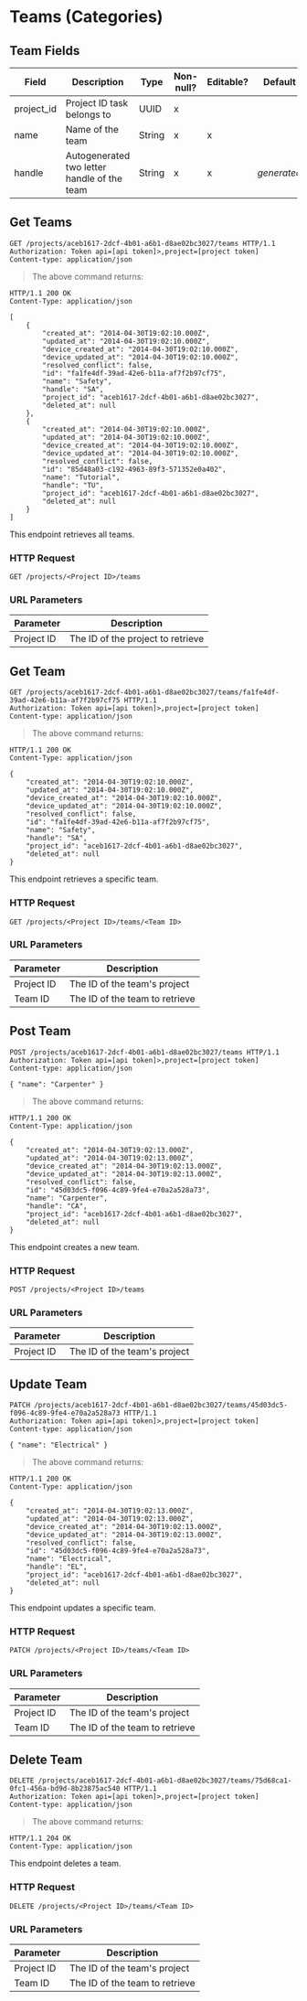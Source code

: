 # Teams (Categories)

## Team Fields

Field | Description | Type | Non-null? | Editable? | Default
--------- | --------- | --------- | --------- | --------- | ---------
project_id | Project ID task belongs to | UUID | x | |
name | Name of the team | String | x | x |
handle | Autogenerated two letter handle of the team | String | x | x | _generated_

## Get Teams

```http
GET /projects/aceb1617-2dcf-4b01-a6b1-d8ae02bc3027/teams HTTP/1.1
Authorization: Token api=[api token]>,project=[project token]
Content-type: application/json
```

> The above command returns:

```http
HTTP/1.1 200 OK
Content-Type: application/json

[
    {
        "created_at": "2014-04-30T19:02:10.000Z",
        "updated_at": "2014-04-30T19:02:10.000Z",
        "device_created_at": "2014-04-30T19:02:10.000Z",
        "device_updated_at": "2014-04-30T19:02:10.000Z",
        "resolved_conflict": false,
        "id": "fa1fe4df-39ad-42e6-b11a-af7f2b97cf75",
        "name": "Safety",
        "handle": "SA",
        "project_id": "aceb1617-2dcf-4b01-a6b1-d8ae02bc3027",
        "deleted_at": null
    },
    {
        "created_at": "2014-04-30T19:02:10.000Z",
        "updated_at": "2014-04-30T19:02:10.000Z",
        "device_created_at": "2014-04-30T19:02:10.000Z",
        "device_updated_at": "2014-04-30T19:02:10.000Z",
        "resolved_conflict": false,
        "id": "85d48a03-c192-4963-89f3-571352e0a402",
        "name": "Tutorial",
        "handle": "TU",
        "project_id": "aceb1617-2dcf-4b01-a6b1-d8ae02bc3027",
        "deleted_at": null
    }
]
```

This endpoint retrieves all teams.

### HTTP Request

`GET /projects/<Project ID>/teams`

### URL Parameters

Parameter | Description
--------- | -----------
Project ID | The ID of the project to retrieve

## Get Team

```http
GET /projects/aceb1617-2dcf-4b01-a6b1-d8ae02bc3027/teams/fa1fe4df-39ad-42e6-b11a-af7f2b97cf75 HTTP/1.1
Authorization: Token api=[api token]>,project=[project token]
Content-type: application/json
```

> The above command returns:

```http
HTTP/1.1 200 OK
Content-Type: application/json

{
    "created_at": "2014-04-30T19:02:10.000Z",
    "updated_at": "2014-04-30T19:02:10.000Z",
    "device_created_at": "2014-04-30T19:02:10.000Z",
    "device_updated_at": "2014-04-30T19:02:10.000Z",
    "resolved_conflict": false,
    "id": "fa1fe4df-39ad-42e6-b11a-af7f2b97cf75",
    "name": "Safety",
    "handle": "SA",
    "project_id": "aceb1617-2dcf-4b01-a6b1-d8ae02bc3027",
    "deleted_at": null
}
```

This endpoint retrieves a specific team.

### HTTP Request

`GET /projects/<Project ID>/teams/<Team ID>`

### URL Parameters

Parameter | Description
--------- | -----------
Project ID | The ID of the team's project
Team ID | The ID of the team to retrieve

## Post Team

```http
POST /projects/aceb1617-2dcf-4b01-a6b1-d8ae02bc3027/teams HTTP/1.1
Authorization: Token api=[api token]>,project=[project token]
Content-type: application/json

{ "name": "Carpenter" }
```

> The above command returns:

```http
HTTP/1.1 200 OK
Content-Type: application/json

{
    "created_at": "2014-04-30T19:02:13.000Z",
    "updated_at": "2014-04-30T19:02:13.000Z",
    "device_created_at": "2014-04-30T19:02:13.000Z",
    "device_updated_at": "2014-04-30T19:02:13.000Z",
    "resolved_conflict": false,
    "id": "45d03dc5-f096-4c89-9fe4-e70a2a528a73",
    "name": "Carpenter",
    "handle": "CA",
    "project_id": "aceb1617-2dcf-4b01-a6b1-d8ae02bc3027",
    "deleted_at": null
}
```

This endpoint creates a new team.

### HTTP Request

`POST /projects/<Project ID>/teams`

### URL Parameters

Parameter | Description
--------- | -----------
Project ID | The ID of the team's project

## Update Team

```http
PATCH /projects/aceb1617-2dcf-4b01-a6b1-d8ae02bc3027/teams/45d03dc5-f096-4c89-9fe4-e70a2a528a73 HTTP/1.1
Authorization: Token api=[api token]>,project=[project token]
Content-type: application/json

{ "name": "Electrical" }
```

> The above command returns:

```http
HTTP/1.1 200 OK
Content-Type: application/json

{
    "created_at": "2014-04-30T19:02:13.000Z",
    "updated_at": "2014-04-30T19:02:13.000Z",
    "device_created_at": "2014-04-30T19:02:13.000Z",
    "device_updated_at": "2014-04-30T19:02:13.000Z",
    "resolved_conflict": false,
    "id": "45d03dc5-f096-4c89-9fe4-e70a2a528a73",
    "name": "Electrical",
    "handle": "EL",
    "project_id": "aceb1617-2dcf-4b01-a6b1-d8ae02bc3027",
    "deleted_at": null
}
```

This endpoint updates a specific team.

### HTTP Request

`PATCH /projects/<Project ID>/teams/<Team ID>`

### URL Parameters

Parameter | Description
--------- | -----------
Project ID | The ID of the team's project
Team ID | The ID of the team to retrieve

## Delete Team

```http
DELETE /projects/aceb1617-2dcf-4b01-a6b1-d8ae02bc3027/teams/75d68ca1-0fc1-456a-bd9d-8b23875ac540 HTTP/1.1
Authorization: Token api=[api token]>,project=[project token]
Content-type: application/json
```

> The above command returns:

```http
HTTP/1.1 204 OK
Content-Type: application/json
```

This endpoint deletes a team.

### HTTP Request

`DELETE /projects/<Project ID>/teams/<Team ID>`

### URL Parameters

Parameter | Description
--------- | -----------
Project ID | The ID of the team's project
Team ID | The ID of the team to retrieve